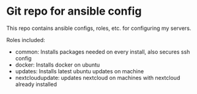 # Git repo for ansible config
This repo contains ansible configs, roles, etc. for configuring my servers.

Roles included:
- common: Installs packages needed on every install, also secures ssh config
- docker: Installs docker on ubuntu
- updates: Installs latest ubuntu updates on machine
- nextcloudupdate: updates nextcloud on machines with nextcloud already installed
